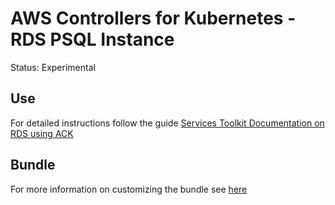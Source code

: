# AWS Controllers for Kubernetes - RDS PSQL Instance

Status: Experimental

## Use

For detailed instructions follow the guide [Services Toolkit Documentation on RDS using ACK](https://docs.vmware.com/en/Services-Toolkit-for-VMware-Tanzu-Application-Platform/0.7/svc-tlk/GUID-usecases-consuming_aws_rds_with_ack.html)

## Bundle

For more information on customizing the bundle see [here](../../../bundles/amazon/ack/rds)
